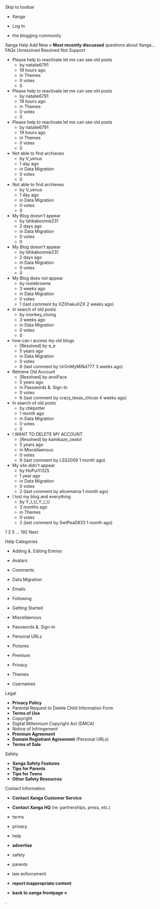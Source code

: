 Skip to toolbar

*   Xanga

*   Log In

*   the blogging community

Xanga Help Add New » **Most recently discussed** questions about Xanga… FAQs Unresolved Resolved Not Support

*   Please help to reactivate let me can see old posts
    *   by natalie6791
    *   19 hours ago
    *   in Themes
    *   0 votes
    *   0
*   Please help to reactivate let me can see old posts
    *   by natalie6791
    *   19 hours ago
    *   in Themes
    *   0 votes
    *   0
*   Please help to reactivate let me can see old posts
    *   by natalie6791
    *   19 hours ago
    *   in Themes
    *   0 votes
    *   0
*   Not able to find archieves
    *   by V\_venus
    *   1 day ago
    *   in Data Migration
    *   0 votes
    *   0
*   Not able to find archieves
    *   by V\_venus
    *   1 day ago
    *   in Data Migration
    *   0 votes
    *   0
*   My Blog doesn't appear
    *   by Ishkaboomie231
    *   2 days ago
    *   in Data Migration
    *   0 votes
    *   0
*   My Blog doesn't appear
    *   by Ishkaboomie231
    *   2 days ago
    *   in Data Migration
    *   0 votes
    *   0
*   My Blog does not appear
    *   by rosiebrowne
    *   3 weeks ago
    *   in Data Migration
    *   0 votes
    *   1 (last comment by XZXhakuXZX 2 weeks ago)
*   In search of old posts
    *   by monkey\_chong
    *   3 weeks ago
    *   in Data Migration
    *   0 votes
    *   0
*   how can i access my old blogs
    *   \[Resolved\] by e\_e
    *   5 years ago
    *   in Data Migration
    *   0 votes
    *   8 (last comment by UrOnMyMiNd777 3 weeks ago)
*   Retrieve Old Account
    *   \[Resolved\] by anoiFace
    *   5 years ago
    *   in Passwords &. Sign-In
    *   0 votes
    *   6 (last comment by crazy\_texas\_chicas 4 weeks ago)
*   In search of old posts
    *   by cbkpotter
    *   1 month ago
    *   in Data Migration
    *   0 votes
    *   0
*   I WANT TO DELETE MY ACCOUNT.
    *   \[Resolved\] by kamikaze\_zealot
    *   5 years ago
    *   in Miscellaenous
    *   0 votes
    *   9 (last comment by LSS2009 1 month ago)
*   My site didn't appear
    *   by HoPuiYi325
    *   1 year ago
    *   in Data Migration
    *   0 votes
    *   2 (last comment by alicemama 1 month ago)
*   I lost my blog and everything
    *   by Y\_I\_U\_Y\_I\_U
    *   3 months ago
    *   in Themes
    *   0 votes
    *   2 (last comment by SwtPea0833 1 month ago)

1 2 3 ... 192 Next

Help Categories

*   Adding &. Editing Entries
*   Avatars
*   Comments
*   Data Migration
*   Emails
*   Following
*   Getting Started
*   Miscellaenous

*   Passwords &. Sign-In
*   Personal URLs
*   Pictures
*   Premium
*   Privacy
*   Themes
*   Usernames

Legal

*   **Privacy Policy**
*   Parental Request to Delete Child Information Form
*   **Terms of Use**
*   Copyright
*   Digital Millennium Copyright Act (DMCA)
*   Notice of Infringement
*   **Premium Agreement**
*   **Domain Registrant Agreement** (Personal URLs)
*   **Terms of Sale**

Safety

*   **Xanga Safety Features**
*   **Tips for Parents**
*   **Tips for Teens**
*   **Other Safety Resources**

Contact Information

*   **Contact Xanga Customer Service**
*   **Contact Xanga HQ** (re: partnerships, press, etc.)

*   terms
*   privacy
*   help
*   **advertise**

*   safety
*   parents
*   law enforcement
*   **report inappropriate content**

*   **back to xanga frontpage »**

<img src="http://pixel.quantserve.com/pixel/p-87h-iNOVooym2.gif" style="display: none" height="1" width="1" alt="Quantcast"/>.
